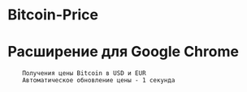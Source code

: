 # Bitcoin-Price
<h1>Расширение для Google Chrome</h1>

        Получения цены Bitcoin в USD и EUR
        Автоматическое обновление цены - 1 секунда
